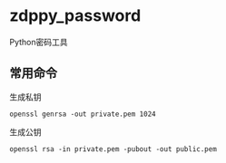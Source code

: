 # zdppy_password
Python密码工具

## 常用命令
生成私钥
```shell
openssl genrsa -out private.pem 1024
```

生成公钥
```shell
openssl rsa -in private.pem -pubout -out public.pem
```
